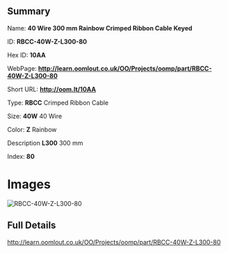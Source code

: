 

## Summary
 
Name: __40 Wire 300 mm Rainbow Crimped Ribbon Cable Keyed__

ID: __RBCC-40W-Z-L300-80__

Hex ID: __10AA__

WebPage: __http://learn.oomlout.co.uk/OO/Projects/oomp/part/RBCC-40W-Z-L300-80__

Short URL: __http://oom.lt/10AA__


Type: __RBCC__ Crimped Ribbon Cable 

Size: __40W__ 40 Wire 

Color: __Z__ Rainbow 

Description __L300__ 300 mm 

Index: __80__


# Images
![RBCC-40W-Z-L300-80](http://oomlout.com/oomp-gen/parts/RBCC-40W-Z-L300-80/RBCC-40W-Z-L300-80_420.jpg)



## Full Details

 http://learn.oomlout.co.uk/OO/Projects/oomp/part/RBCC-40W-Z-L300-80














